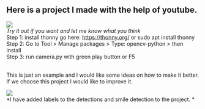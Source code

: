 ## Here is a project I made with the help of youtube. <br >
![](face_eye_detector.gif) <br >
*Try it out if you want and let me know what you think* <br >
Step 1: install thonny go here: https://thonny.org/ or sudo apt install thonny <br >
Step 2: Go to Tool > Manage packages > Type: opencv-python > then install <br >
Step 3: run camera.py with green play button or F5 <br ><br >

This is just an example and I would like some ideas on how to make it better. If we choose this project I would like to improve it.<br >

![](face_detect_v1_1.gif) <br >
*I have added labels to the detections and smile detection to the project. * 

